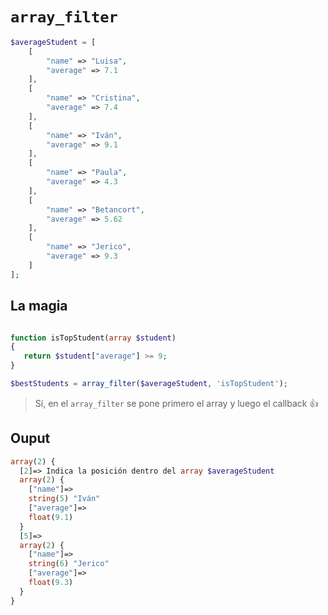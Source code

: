 
# `array_filter`



```php
$averageStudent = [
    [
        "name" => "Luisa",
        "average" => 7.1
    ],
    [
        "name" => "Cristina",
        "average" => 7.4
    ],
    [
        "name" => "Iván",
        "average" => 9.1
    ],
    [
        "name" => "Paula",
        "average" => 4.3
    ],
    [
        "name" => "Betancort",
        "average" => 5.62
    ],
    [
        "name" => "Jerico",
        "average" => 9.3
    ]
];
```

## La magia
```php

function isTopStudent(array $student)
{
   return $student["average"] >= 9;
}

$bestStudents = array_filter($averageStudent, 'isTopStudent');

```

> Sí, en el `array_filter` se pone primero el array y luego el callback 👍 

## Ouput 


```php
array(2) {
  [2]=> Indica la posición dentro del array $averageStudent
  array(2) {
    ["name"]=>
    string(5) "Iván"
    ["average"]=>
    float(9.1)
  }
  [5]=>
  array(2) {
    ["name"]=>
    string(6) "Jerico"
    ["average"]=>
    float(9.3)
  }
}
```
